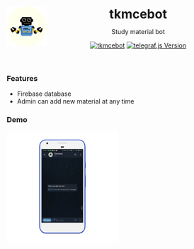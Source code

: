<header>
<img src="img/logo.png" alt="logo" height="90" align="left">
<h1 style="display: inline">tkmcebot</h1>

Study material bot

[![tkmcebot](https://img.shields.io/badge/tkmcebot-grey?style=flat-square&logo=telegram)](https://t.me/tkmcebot)
[![telegraf.js Version](https://img.shields.io/badge/telegraf.js-v4.6.0-f36caf.svg?style=flat-square)](https://github.com/telegraf/telegraf)
</header>

### Features
- Firebase database
- Admin can add new material at any time

### Demo
<img src="img/ss.gif" width="50%" align="left" padding='50'/>

